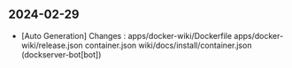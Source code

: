 
## 2024-02-29
 * [Auto Generation] Changes : apps/docker-wiki/Dockerfile apps/docker-wiki/release.json container.json wiki/docs/install/container.json (dockserver-bot[bot])
